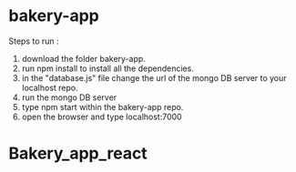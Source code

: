# bakery-app


Steps to run :

1. download the folder bakery-app.
2. run npm install to install all the dependencies.
3. in the "database.js" file change the url of the mongo DB server to your localhost repo.
4. run the mongo DB server
5. type npm start within the bakery-app repo.
6. open the browser and type localhost:7000
# Bakery_app_react
